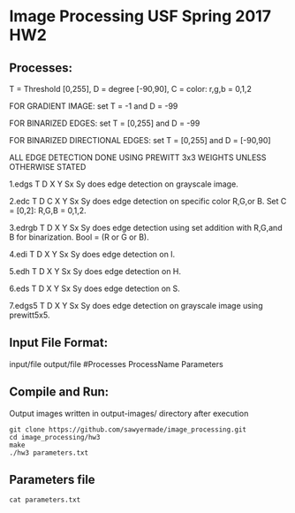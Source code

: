 # Image Processing USF Spring 2017 HW2
## Processes:
T = Threshold [0,255], D = degree [-90,90], C = color: r,g,b = 0,1,2

FOR GRADIENT IMAGE: set T = -1 and D = -99

FOR BINARIZED EDGES: set T = [0,255] and D = -99

FOR BINARIZED DIRECTIONAL EDGES: set T = [0,255] and D = [-90,90]

ALL EDGE DETECTION DONE USING PREWITT 3x3 WEIGHTS UNLESS OTHERWISE STATED

1.edgs T D X Y Sx Sy
does edge detection on grayscale image.

2.edc T D C X Y Sx Sy
does edge detection on specific color R,G,or B. Set C = [0,2]: R,G,B = 0,1,2.

3.edrgb T D X Y Sx Sy
does edge detection using set addition with R,G,and B for binarization. Bool = (R or G or B).

4.edi T D X Y Sx Sy
does edge detection on I.

5.edh T D X Y Sx Sy
does edge detection on H.

6.eds T D X Y Sx Sy
does edge detection on S.

7.edgs5 T D X Y Sx Sy
does edge detection on grayscale image using prewitt5x5.

## Input File Format:
input/file output/file #Processes ProcessName Parameters

## Compile and Run:
Output images written in output-images/ directory after execution
```
git clone https://github.com/sawyermade/image_processing.git
cd image_processing/hw3
make
./hw3 parameters.txt
```

## Parameters file
```
cat parameters.txt
```


